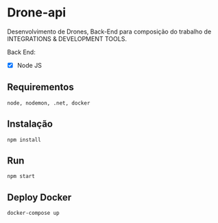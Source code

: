 # Drone-api

Desenvolvimento de Drones, Back-End para composição do trabalho de INTEGRATIONS & DEVELOPMENT TOOLS.<p>

Back End: <p>
  - [x] Node JS <p>

## Requirementos
```
node, nodemon, .net, docker
```

## Instalação
```
npm install
```
## Run 
```
npm start 
```
## Deploy Docker 
```
docker-compose up
```
